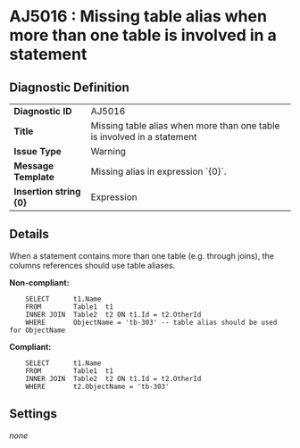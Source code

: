 # AJ5016 : Missing table alias when more than one table is involved in a statement

## Diagnostic Definition

<table>
  <tr>
    <td class="header"><b>Diagnostic ID</b></td>
    <td>AJ5016</td>
  </tr>
  <tr>
    <td class="header"><b>Title</b></td>
    <td>Missing table alias when more than one table is involved in a statement</td>
  </tr>
  <tr>
    <td class="header"><b>Issue Type</b></td>
    <td>Warning</td>
  </tr>
  <tr>
    <td class="header"><b>Message Template</b></td>
    <td>Missing alias in expression `{0}`.</td>
  </tr>
    <tr>
    <td class="header"><b>Insertion string {0}</b></td>
    <td>Expression</td>
  </tr>

</table>

## Details

When a statement contains more than one table (e.g. through joins), the columns references should use table aliases.

**Non-compliant:**

```tsql
    SELECT      t1.Name
    FROM        Table1  t1
    INNER JOIN  Table2  t2 ON t1.Id = t2.OtherId
    WHERE       ObjectName = 'tb-303' -- table alias should be used for ObjectName
```

**Compliant:**

```tsql
    SELECT      t1.Name
    FROM        Table1  t1
    INNER JOIN  Table2  t2 ON t1.Id = t2.OtherId
    WHERE       t2.ObjectName = 'tb-303'
```


## Settings

*none*

